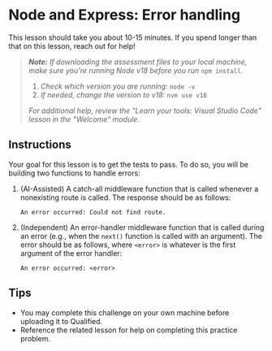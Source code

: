 # Node and Express: Error handling

This lesson should take you about 10-15 minutes. If you spend longer than that on this lesson, reach out for help!

> _**Note:** If downloading the assessment files to your local machine, make sure you're running Node v18 before you run_ `npm install`.
> 
> 1. _Check which version you are running:_ `node -v`
> 2. _If needed, change the version to v18:_ `nvm use v18`
> 
> _For additional help, review the "Learn your tools: Visual Studio Code" lesson in the "Welcome" module._

## Instructions

Your goal for this lesson is to get the tests to pass. To do so, you will be building two functions to handle errors:

1. (AI-Assisted) A catch-all middleware function that is called whenever a nonexisting route is called. The response should be as follows:
    
    ```
    An error occurred: Could not find route.
    ```
    
2. (Independent) An error-handler middleware function that is called during an error (e.g., when the `next()` function is called with an argument). The error should be as follows, where `<error>` is whatever is the first argument of the error handler:
    
    ```
    An error occurred: <error>
    ```
    

## Tips

- You may complete this challenge on your own machine before uploading it to Qualified.
- Reference the related lesson for help on completing this practice problem.